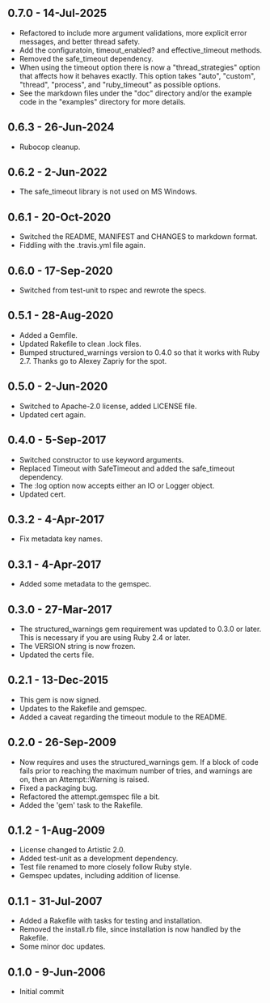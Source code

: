 ## 0.7.0 - 14-Jul-2025
* Refactored to include more argument validations, more explicit error
  messages, and better thread safety.
* Add the configuratoin, timeout_enabled? and effective_timeout methods.
* Removed the safe_timeout dependency.
* When using the timeout option there is now a "thread_strategies" option
  that affects how it behaves exactly. This option takes "auto", "custom",
  "thread", "process", and "ruby_timeout" as possible options.
* See the markdown files under the "doc" directory and/or the example
  code in the "examples" directory for more details.

## 0.6.3 - 26-Jun-2024
* Rubocop cleanup.

## 0.6.2 - 2-Jun-2022
* The safe_timeout library is not used on MS Windows.

## 0.6.1 - 20-Oct-2020
* Switched the README, MANIFEST and CHANGES to markdown format.
* Fiddling with the .travis.yml file again.

## 0.6.0 - 17-Sep-2020

* Switched from test-unit to rspec and rewrote the specs.

## 0.5.1 - 28-Aug-2020

* Added a Gemfile.
* Updated Rakefile to clean .lock files.
* Bumped structured_warnings version to 0.4.0 so that it works with Ruby 2.7.
  Thanks go to Alexey Zapriy for the spot.

## 0.5.0 - 2-Jun-2020

* Switched to Apache-2.0 license, added LICENSE file.
* Updated cert again.

## 0.4.0 - 5-Sep-2017

* Switched constructor to use keyword arguments.
* Replaced Timeout with SafeTimeout and added the safe_timeout dependency.
* The :log option now accepts either an IO or Logger object.
* Updated cert.

## 0.3.2 - 4-Apr-2017

* Fix metadata key names.

## 0.3.1 - 4-Apr-2017

* Added some metadata to the gemspec.

## 0.3.0 - 27-Mar-2017

* The structured_warnings gem requirement was updated to 0.3.0 or later. This
  is necessary if you are using Ruby 2.4 or later.
* The VERSION string is now frozen.
* Updated the certs file.

## 0.2.1 - 13-Dec-2015

* This gem is now signed.
* Updates to the Rakefile and gemspec.
* Added a caveat regarding the timeout module to the README.

## 0.2.0 - 26-Sep-2009

* Now requires and uses the structured_warnings gem. If a block of code fails
  prior to reaching the maximum number of tries, and warnings are on, then
  an Attempt::Warning is raised.
* Fixed a packaging bug.
* Refactored the attempt.gemspec file a bit.
* Added the 'gem' task to the Rakefile.

## 0.1.2 - 1-Aug-2009

* License changed to Artistic 2.0.
* Added test-unit as a development dependency.
* Test file renamed to more closely follow Ruby style.
* Gemspec updates, including addition of license.

## 0.1.1 - 31-Jul-2007

* Added a Rakefile with tasks for testing and installation.
* Removed the install.rb file, since installation is now handled by the Rakefile.
* Some minor doc updates.

## 0.1.0 - 9-Jun-2006

* Initial commit
